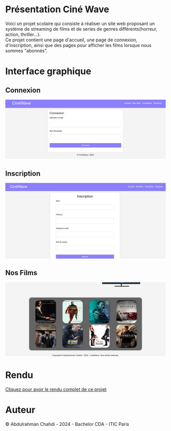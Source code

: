 #  Présentation Ciné Wave

Voici un projet scolaire qui consiste à réaliser un site web proposant un système de streaming de films et de series de genres différents(horreur, action, thriller...).<br>
Ce projet contient une page d'accueil, une page de connexion, d'inscription, ainsi que des pages pour afficher les films lorsque nous sommes "abonnés".


# Interface graphique
## Connexion
![connexion](./asset/vue_interface.png)
## Inscription
![accueil](./asset/vue_inscription.png)
## Nos Films
![nos films](./asset/vue_nosfilms.png)
# Rendu 

[Cliquez pour avoir le rendu complet de ce projet](https://abdulrahman92c.github.io/projet_streaming/)

# Auteur
&copy; Abdulrahman Chahdi - 2024 - Bachelor CDA - ITIC Paris 